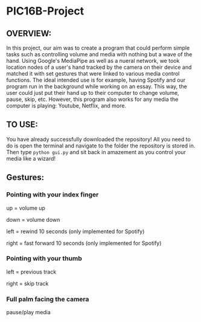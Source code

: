 # PIC16B-Project

## OVERVIEW: 

In this project, our aim was to create a program that could perform simple tasks such as controlling volume and media with nothing but a wave of the hand. Using Google's MediaPipe as well as a nueral network, we took location nodes of a user's hand tracked by the camera on their device and matched it with set gestures that were linked to various media control functions. The ideal intended use is for example, having Spotify and our program run in the background while working on an essay. This way, the user could just put their hand up to their computer to change volume, pause, skip, etc. However, this program also works for any media the computer is playing: Youtube, Netflix, and more.

## TO USE: 

You have already successfully downloaded the repository! All you need to do is open the terminal and navigate to the folder the repository is stored in. Then type `python gui.py` and sit back in amazement as you control your media like a wizard! 

## Gestures: 
### Pointing with your index finger
up = volume up

down = volume down

left = rewind 10 seconds (only implemented for Spotify)

right = fast forward 10 seconds (only implemented for Spotify)


### Pointing with your thumb
left = previous track

right = skip track

### Full palm facing the camera
pause/play media
